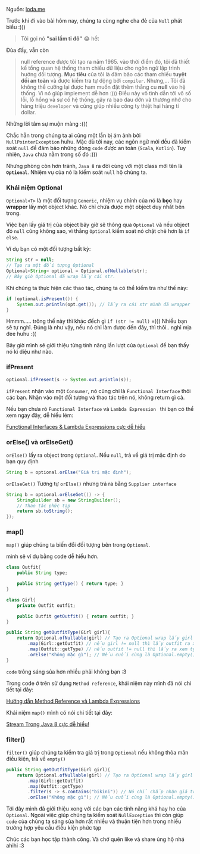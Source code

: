 Nguồn: [loda.me](https://loda.me)

Trước khi đi vào bài hôm nay, chúng ta cùng nghe cha đẻ của `Null` phát biểu :)))

> Tôi gọi nó **"sai lầm tỉ đô"** 😂 hết

Đùa đấy, vẫn còn

> null reference được tôi tạo ra năm 1965. vào thời điểm đó, tôi đã thiết kế tổng quan hệ thống tham chiếu dữ liệu cho ngôn ngữ lập trình hướng đối tượng. **Mục tiêu** của tôi là đảm bảo các tham chiếu **tuyệt đối an toàn** và được kiểm tra tự động bởi `compiler`. Nhưng,... Tôi đã không thể cưỡng lại được ham muốn đặt thêm thằng cu **null** vào hệ thống. Vì nó giúp implement dễ hơn :))) Điều này vô tình dẫn tới vô số lỗi, lỗ hổng và sự cố hệ thống, gây ra bao đau đớn và thương nhớ cho hàng triệu `developer` và cũng giúp nhiều công ty thiệt hại hàng tỉ dollar.

Những lời tâm sự muộn màng :((( 
    
Chắc hẳn trong chúng ta ai cũng một lần bị ám ảnh bởi `NullPointerException` huhu. Mặc dù tới nay, các ngôn ngữ mới đều đã kiểm soát `null` để đảm bảo những dòng `code` được an toàn (`Scala`, `Kotlin`). Tuy nhiên, `Java` chưa nằm trong số đó :)))

Nhưng phòng còn hơn tránh, `Java 8` ra đời cùng với một class mới tên là **`Optional`**. Nhiệm vụ của nó là kiểm soát `null` hộ chúng ta. 

### Khái niệm Optional

`Optional<T>` là một đối tượng `Generic`, nhiệm vụ chính của nó là **bọc** hay **wrapper** lấy một object khác. Nó chỉ chứa được một object duy nhất bên trong. 

Việc bạn lấy giá trị của object bây giờ sẽ thông qua `Optional` và nếu object đó `null` cũng không sao, vì thằng `Optional` kiểm soát nó chặt chẽ hơn là `if else`.

Ví dụ bạn có một đối tượng bất kỳ:

```java
String str = null;
// Tạo ra một đối tượng Optional
Optional<String> optional = Optional.ofNullable(str);
// Bây giờ Optional đã wrap lấy cái str.
```

Khi chúng ta thực hiện các thao tác, chúng ta có thể kiểm tra như thế này:

```java
if (optional.isPresent()) {
    System.out.println(opt.get()); // lấy ra cái str mình đã wrapper
}
```

Hmmm..... trông thế này thì khác đếch gì `if (str != null)` =))) Nhiều bạn sẽ tự nghĩ. Đúng là như vậy, nếu nó chỉ làm được đến đây, thì thôi.. nghỉ mịa đee huhu :((

Bây giờ mình sẽ giới thiệu từng tính năng lần lượt của `Optional` để bạn thấy nó kì diệu như nào.


### ifPresent

```java
optional.ifPresent(s -> System.out.println(s));
```
`ifPresent` nhận vào một `Consumer`, nó cũng chỉ là `Functional Interface` thôi các bạn. Nhận vào một đối tượng và thao tác trên nó, không return gì cả.

Nếu bạn chưa rõ `Functional Interface` và `Lambda Expression ` thì bạn có thể xem ngay đây, dễ hiểu lém:

[Functional Interfaces & Lambda Expressions cực dễ hiểu][link-functional]

### orElse() và orElseGet()

`orElse()` lấy ra object trong `Optional`. Nếu `null`, trả về giá trị mặc định do bạn quy định

```java
String b = optional.orElse("Giá trị mặc định");
```

`orElseGet()` Tương tự `orElse()` nhưng trả ra bằng `Supplier interface`

```java
String b = optional.orElseGet(() -> {
    StringBuilder sb = new StringBuilder();
    // Thao tác phức tạp
    return sb.toString();
});
```

### map()

`map()` giúp chúng ta biến đổi đối tượng bên trong `Optional`.

mình sẽ ví dụ bằng code dễ hiểu hơn.

```java
class Outfit{
    public String type;

    public String getType() { return type; }
}

class Girl{
    private Outfit outfit;

    public Outfit getOutfit() { return outfit; }
}

public String getOutfitType(Girl girl){
    return Optional.ofNullable(girl) // Tạo ra Optional wrap lấy girl
        .map(Girl::getOutfit) // nếu girl != null thì lấy outfit ra xem kakaka :3 ngược lại trả ra Optional.empty()
        .map(Outfit::getType) // nếu outfit != null thì lấy ra xem type của nó
        .orElse("Không mặc gì"); // Nếu cuối cùng là Optional.empty() thì trả ra ngoài Không mặc gì.
}

```

`code` trông sáng sủa hơn nhiều phải không bạn :3

Trong code ở trên sử dụng `Method reference`, khái niệm này mình đã nói chi tiết tại đây:

[Hướng dẫn Method Reference và Lambda Expressions][link-functional]

Khái niệm `map()` mình có nói chi tiết tại đây:

[Stream Trong Java 8 cực dễ hiểu!][link-stream]

### filter()

`filter()` giúp chúng ta kiểm tra giá trị trong `Optional` nếu không thỏa mãn điều kiện, trả về `empty()`

```java
public String getOutfitType(Girl girl){
    return Optional.ofNullable(girl) // Tạo ra Optional wrap lấy girl
        .map(Girl::getOutfit)
        .map(Outfit::getType)
        .filter(s -> s.contains("bikini")) // Nó chỉ chấp nhận giá trị bikini, còn lại dù khác null thì vẫn trả ra ngoài là Optiional.empty()
        .orElse("Không mặc gì"); // Nếu cuối cùng là Optional.empty() thì trả ra ngoài "Không mặc gì".

```

Tới đây mình đã giới thiệu xong với các bạn các tính năng khá hay ho của `Optional`. Ngoài việc giúp chúng ta kiểm soát `NullException` thì còn giúp `code` của chúng ta sáng sủa hơn rất nhiều và thuận tiện hơn trong nhiều trường hợp yêu cầu điều kiện phức tạp

Chúc các bạn học tập thành công. Và chớ quên like và share ủng hộ nhá ahihi :3 


[link-functional]: https://loda.me/java-8-functional-interfaces-and-lambda-expressions-cuc-de-hieu-loda1553649037877
[link-stream]: https://loda.me/java-8-huong-dan-stream-api-loda1553677531692
